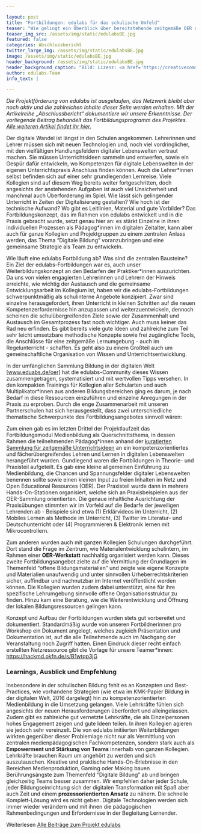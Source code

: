 ```yaml
---

layout: post
title: "Fortbildungen: edulabs für das schulische Umfeld"
teaser: "Wie gelingt ein Überblick über bereitstehende zeitgemäße OER und wie gelangen diese in den Bildungsalltag?"
teaser_img_src: /assets/img/static/edulabsBE.jpg
featured: false
categories: Abschlussbericht
twitter_large_img: /assets/img/static/edulabsBE.jpg
image: /assets/img/static/edulabsBE.jpg
header_background: /assets/img/static/edulabsBE.jpg
header_background_caption: "Bild: Lizenz: <a href='https://creativecommons.org/licenses/by/4.0/'>CC-BY 4.0</a>"
author: edulabs-Team
info_text: |

---
```

*Die Projektförderung von edulabs ist ausgelaufen, das Netzwerk bleibt aber noch aktiv und die zahlreichen Inhalte dieser Seite werden erhalten. Mit der Artikelreihe „Abschlussbericht“ dokumentiere wir unsere Erkenntnisse. Der vorliegende Beitrag behandelt das Fortbildungsprogramm des Projektes. [Alle weiteren Artikel findet ihr hier.](/blog/#Abschlussbericht)*

Der digitale Wandel ist längst in den Schulen angekommen. Lehrerinnen und Lehrer müssen sich mit neuen Technologien und, noch viel vordringlicher, mit den vielfältigen Handlungsfeldern digitaler Lebenswelten vertraut machen. Sie müssen Unterrichtsideen sammeln und entwerfen, sowie ein Gespür dafür entwickeln, wo Kompetenzen für digitale Lebenswelten in der eigenen Unterrichtspraxis Anschluss finden können. Auch die Lehrer\*innen selbst befinden sich auf einer sehr grundlegenden Lernreise. Viele Kollegien sind auf diesem Weg bereits weiter fortgeschritten, doch angesichts der anstehenden Aufgaben ist auch viel Unsicherheit und manchmal auch Überforderung im Spiel. Wie lässt sich gelingender Unterricht in Zeiten der Digitalisierung gestalten? Wie hoch ist der technische Aufwand? Wo gibt es Leitlinien, Material und gute Vorbilder?
Das Fortbildungskonzept, das im Rahmen von edulabs entwickelt und in die Praxis gebracht wurde, setzt genau hier an: es stärkt Einzelne in ihren individuellen Prozessen als Pädagog*innen im digitalen Zeitalter, kann aber auch für ganze Kollegien und Projektgruppen zu einem zentralen Anlass werden, das Thema “Digitale Bildung” voranzubringen und eine gemeinsame Strategie als Team zu entwickeln.

Wie läuft eine edulabs Fortbildung ab? Was sind die zentralen Bausteine?
Ein Ziel der edulabs-Fortbildungen war es, auch unser Weiterbildungskonzept an den Bedarfen der Praktiker\*innen auszurichten. Da uns von vielen engagierten Lehrerinnen und Lehrern der Hinweis erreichte, wie wichtig der Austausch und die gemeinsame Entwicklungsarbeit im Kollegium ist, haben wir die edulabs-Fortbildungen schwerpunktmäßig als schulinterne Angebote konzipiert. Zwar sind einzelne herausgefordert, ihren Unterricht in kleinen Schritten auf die neuen Kompetenzerfordernisse hin anzupassen und weiterzuentwickeln, dennoch scheinen die schulübergreifenden Ziele sowie der Zusammenhalt und Austausch im Gesamtprozess fast noch wichtiger. Auch muss keiner das Rad neu erfinden. Es gibt bereits viele gute Ideen und zahlreiche zum Teil sehr leicht umsetzbare methodische Konzepte sowie frei zugängliche Tools, die Anschlüsse für eine zeitgemäße Lernumgebung - auch im Regelunterricht - schaffen. Es geht also zu einem Großteil auch um gemeinschaftliche Organisation von Wissen und Unterrichtsentwicklung.

In der umfänglichen Sammlung Bildung in der digitalen Welt [www.eduabs.de/oer] hat die edulabs-Community dieses Wissen zusammengetragen, systematisiert und mit wertvollen Tipps versehen. In den kompakten Trainings für Kollegien aller Schularten und auch Multiplikator\*innen aus anderen Bildungsbereichen ging es darum, je nach Bedarf in diese Ressourcen einzuführen und einzelne Anregungen in der Praxis zu erproben.
Durch die enge Zusammenarbeit mit unseren Partnerschulen hat sich herausgestellt, dass zwei unterschiedliche thematische Schwerpunkte des Fortbildungsangebotes sinnvoll wären:

Zum einen gab es im letzten Drittel der Projektlaufzeit das Fortbildungsmodul Medienbildung als Querschnittsthema, in dessen Rahmen die teilnehmenden Pädagog\*innen anhand der [kuratierten Sammlung für zeitgemäße Unterrichtsideen](www.eduabs.de/oer) an ein kompetenzorientiertes und fächerübergreifendes Lehren und Lernen in digitalen Lebenswelten herangeführt wurden.
Gundlegend waren die Fortbildungen in Theorie- und Praxisteil aufgeteilt. Es gab eine kleine allgemeinen Einführung zu Medienbildung, die Chancen und Spannungsfelder digitaler Lebenswelten benennen sollte sowie einen kleinen Input zu freien Inhalten im Netz und Open Educational Resources (OER).
Der Praxisteil wurde dann in mehrere Hands-On-Stationen organisiert, welche sich an Praxisbeispielen aus der OER-Sammlung orientierten. Die genaue inhaltliche Ausrichtung der Praxisübungen stimmten wir im Vorfeld auf die Bedarfe der jeweiligen Lehrenden ab - Beispiele sind etwa (1) Erklärvideos im Unterricht, (2) Mobiles Lernen als Methode im Unterricht, (3) Twitter im Literatur- und Deutschunterricht oder (4) Programmieren & Elektronik lernen mit Mikrocontrollern.

Zum anderen wurden auch mit ganzen Kollegien Schulungen durchgeführt. Dort stand die Frage im Zentrum, wie Materialentwicklung schulintern, im Rahmen einer **OER-Werkstatt** nachhaltig organisiert werden kann. Dieses zweite Fortbildungsangebot zielte auf die Vermittlung der Grundlagen im Themenfeld “offene Bildungsmaterialien” und zeigte wie eigene Konzepte und Materialien unaufwendig und unter sinnvollen Urheberrechtskriterien sicher, auffindbar und nachnutzbar im Internet veröffentlicht werden können. Die Kollegien wurden zudem dabei unterstützt, eine für ihre spezifische Lehrumgebung sinnvolle offene Organisationsstruktur zu finden. Hinzu kam eine Beratung, wie die Weiterentwicklung und Öffnung der lokalen Bildungsressourcen gelingen kann.

Konzept und Aufbau der Fortbildungen wurden stets gut vorbereitet und dokumentiert. Standardmäßig wurde von unseren Fortbildnerinnen pro Workshop ein Dokument angelegt, welches zugleich Präsentation und Dokumentation ist, auf die alle Teilnehmende auch im Nachgang der Veranstaltung noch Zugriff hatten. Einen Eindruck dieser recht einfach erstellten Netzressource gibt die Vorlage für unsere Teamer\*innen: https://hackmd.okfn.de/s/B1wtqp3jG

### Learnings, Ausblick und Empfehlung
Insbesondere in der schulischen Bildung fehlt es an Konzepten und Best-Practices, wie vorhandene Strategien (wie etwa im KMK-Papier Bildung in der digitalen Welt, 2016 dargelegt) hin zu kompetenzorientierten Medienbildung in die Umsetzung gelangen.
Viele Lehrkräfte fühlen sich angesichts der neuen Herausforderungen überfordert und alleingelassen. Zudem gibt es zahlreiche gut vernetzte Lehrkräfte, die als Einzelpersonen hohes Engagement zeigen und gute Ideen teilen. In ihren Kollegien agieren sie jedoch sehr vereinzelt.  Die von edulabs initiierten Weiterbildungen wirkten gegenüber dieser Problemlage nicht nur als Vermittlung von zentralen medienpädagogischen Fachkompetenzen, sondern stark auch als **Empowerment und Stärkung von Teams** innerhalb von ganzen Kollegien. Lehrkräfte brauchen Raum um angehört zu werden und sich auszutauschen. Kreative und praktische Hands-On-Erlebnisse in den Bereichen Medienproduktion, Gaming oder Making bauen Berührungsängste zum Themenfeld “Digitale Bildung” ab und bringen gleichzeitig Teams besser zusammen. Wir empfehlen daher jeder Schule, jeder Bildungseinrichtung sich der digitalen Transformation mit Spaß aber auch Zeit und einem **prozessorientierten Ansatz** zu nähern. Die schnelle Komplett-Lösung wird es nicht geben. Digitale Technologien werden sich immer wieder verändern und mit ihnen die pädagogischen Rahmenbedingungen und Erfordernisse in der Begleitung Lernender.

<p class="link-list">
<span id="toc" class="link-list-headline">Weiterlesen</span>
<a class="external-link" href="/blog/#Abschlussbericht" target="_blank">Alle Beiträge zum Projekt edulabs</a>
</p>